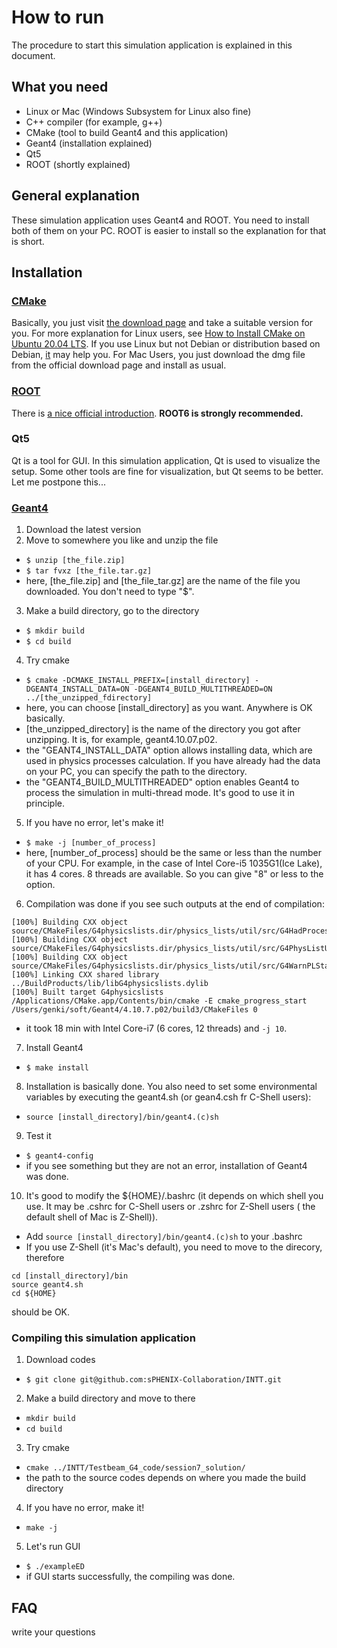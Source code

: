 # How to run
The procedure to start this simulation application is explained in this document.

## What you need
- Linux or Mac (Windows Subsystem for Linux also fine)
- C++ compiler (for example, g++)
- CMake (tool to build Geant4 and this application)
- Geant4 (installation explained)
- Qt5
- ROOT (shortly explained)

## General explanation
These simulation application uses Geant4 and ROOT. You need to install both of them on your PC. ROOT is easier to install so the explanation for that is short.

## Installation
### [CMake](https://cmake.org/)
Basically, you just visit [the download page](https://cmake.org/download/) and take a suitable version for you.
For more explanation for Linux users, see [How to Install CMake on Ubuntu 20.04 LTS](https://vitux.com/how-to-install-cmake-on-ubuntu/).
If you use Linux but not Debian or distribution based on Debian, [it](https://www.osradar.com/how-to-install-cmake-on-centos-8/) may help you.
For Mac Users, you just download the dmg file from the official download page and install as usual.

### [ROOT](https://root.cern/)
There is [a nice official introduction](https://root.cern/install/).
**ROOT6 is strongly recommended.**

### Qt5
Qt is a tool for GUI. In this simulation application, Qt is used to visualize the setup. Some other tools are fine for visualization, but Qt seems to be better.
Let me postpone this...

### [Geant4](https://geant4.web.cern.ch/node/1)
1. Download the latest version
2. Move to somewhere you like and unzip the file
  - ```$ unzip [the_file.zip]```
  - ```$ tar fvxz [the_file.tar.gz]```
  - here, [the_file.zip] and [the_file_tar.gz] are the name of the file you downloaded. You don't need to type "$".
3. Make a build directory, go to the directory
  - ```$ mkdir build```
  - ```$ cd build```
4. Try cmake
  - ```$ cmake -DCMAKE_INSTALL_PREFIX=[install_directory] -DGEANT4_INSTALL_DATA=ON -DGEANT4_BUILD_MULTITHREADED=ON ../[the_unzipped_fdirectory]```
  -  here, you can choose [install_directory] as you want. Anywhere is OK basically.
  -  [the_unzipped_directory] is the name of the directory you got after unzipping. It is, for example, geant4.10.07.p02.
  -  the "GEANT4_INSTALL_DATA" option allows installing data, which are used in physics processes calculation. If you have already had the data on your PC, you can specify the path to the directory.
  -  the "GEANT4_BUILD_MULTITHREADED" option enables Geant4 to process the simulation in multi-thread mode. It's good to use it in principle.
5. If you have no error, let's make it!
  - ```$ make -j [number_of_process]```
  - here, [number_of_process] should be the same or less than the number of your CPU. For example, in the case of Intel Core-i5 1035G1(Ice Lake), it has 4 cores. 8 threads are available. So you can give "8" or less to the option.
6. Compilation was done if you see such outputs at the end of compilation:
```CXX object source/CMakeFiles/G4physicslists.dir/physics_lists/util/src/G4HadParticles.cc.o
[100%] Building CXX object source/CMakeFiles/G4physicslists.dir/physics_lists/util/src/G4HadProcesses.cc.o
[100%] Building CXX object source/CMakeFiles/G4physicslists.dir/physics_lists/util/src/G4PhysListUtil.cc.o
[100%] Building CXX object source/CMakeFiles/G4physicslists.dir/physics_lists/util/src/G4WarnPLStatus.cc.o
[100%] Linking CXX shared library ../BuildProducts/lib/libG4physicslists.dylib
[100%] Built target G4physicslists
/Applications/CMake.app/Contents/bin/cmake -E cmake_progress_start /Users/genki/soft/Geant4/4.10.7.p02/build3/CMakeFiles 0
```
  - it took 18 min with Intel Core-i7 (6 cores, 12 threads) and ```-j 10```.
7. Install Geant4
  - ```$ make install```
8. Installation is basically done. You also need to set some environmental variables by executing the geant4.sh (or gean4.csh fr C-Shell users):
  - ```source [install_directory]/bin/geant4.(c)sh```
9. Test it
  - ```$ geant4-config```
  - if you see something but they are not an error, installation of Geant4 was done.
10. It's good to modify the ${HOME}/.bashrc (it depends on which shell you use. It may be .cshrc for C-Shell users or .zshrc for Z-Shell users ( the default shell of Mac is Z-Shell)).
  - Add ```source [install_directory]/bin/geant4.(c)sh``` to your .bashrc
  - If you use Z-Shell (it's Mac's default), you need to move to the direcory, therefore
```
cd [install_directory]/bin
source geant4.sh
cd ${HOME}
```
should be OK.

### Compiling this simulation application
1. Download codes
  - ```$ git clone git@github.com:sPHENIX-Collaboration/INTT.git```
2. Make a build directory and move to there
  - ```mkdir build```
  - ```cd build```
3. Try cmake
  - ```cmake ../INTT/Testbeam_G4_code/session7_solution/```
  - the path to the source codes depends on where you made the build directory
4. If you have no error, make it!
  - ```make -j```
5. Let's run GUI
  - ```$ ./exampleED```
  - if GUI starts successfully, the compiling was done.

## FAQ
write your questions
